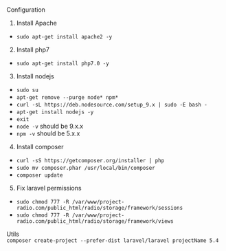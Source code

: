 ###
Configuration  

1. Install Apache  
- `sudo apt-get install apache2 -y`  
2. Install php7  
- `sudo apt-get install php7.0 -y`  
3. Install nodejs  
- `sudo su`  
- `apt-get remove --purge node* npm*`  
- `curl -sL https://deb.nodesource.com/setup_9.x | sudo -E bash -`  
- `apt-get install nodejs -y`  
- `exit`  
- `node -v` should be 9.x.x  
- `npm -v` should be 5.x.x  
4. Install composer  
- `curl -sS https://getcomposer.org/installer | php`  
- `sudo mv composer.phar /usr/local/bin/composer`  
- `composer update`  
5. Fix laravel permissions  
- `sudo chmod 777 -R /var/www/project-radio.com/public_html/radio/storage/framework/sessions`
- `sudo chmod 777 -R /var/www/project-radio.com/public_html/radio/storage/framework/views`  


Utils  
`composer create-project --prefer-dist laravel/laravel projectName 5.4`  
